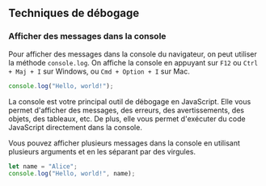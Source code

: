 ## Techniques de débogage

### Afficher des messages dans la console

Pour afficher des messages dans la console du navigateur, on peut utiliser la méthode `console.log`. On affiche la console en appuyant sur `F12` ou `Ctrl + Maj + I` sur Windows, ou `Cmd + Option + I` sur Mac.

```javascript
console.log("Hello, world!");
```

La console est votre principal outil de débogage en JavaScript. Elle vous permet d'afficher des messages, des erreurs, des avertissements, des objets, des tableaux, etc. De plus, elle vous permet d'exécuter du code JavaScript directement dans la console.

Vous pouvez afficher plusieurs messages dans la console en utilisant plusieurs arguments et en les séparant par des virgules.

```javascript
let name = "Alice";
console.log("Hello, world!", name);
```
